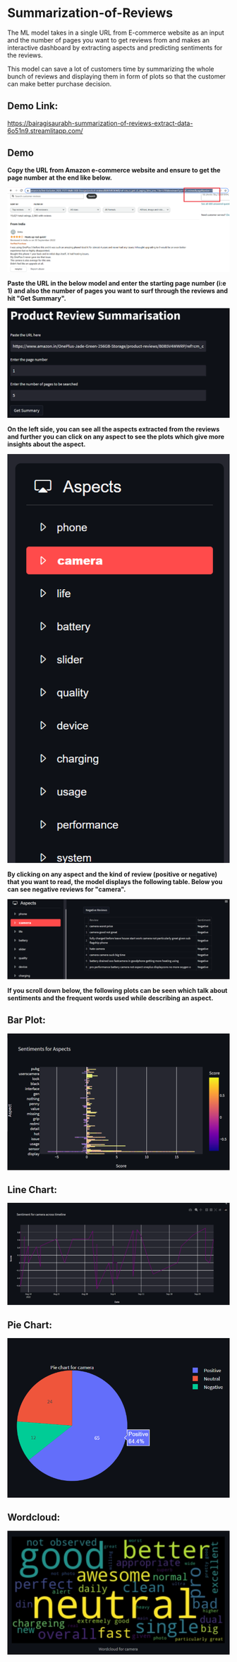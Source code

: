 
# Summarization-of-Reviews

The ML model takes in a single URL from E-commerce website as an input
and the number of pages you want to get reviews from and makes an interactive
dashboard by extracting aspects and predicting sentiments for the reviews.

This model can save a lot of customers time by summarizing the whole bunch of
reviews and displaying them in form of plots so that the customer can make
better purchase decision.

## Demo Link:

https://bairagisaurabh-summarization-of-reviews-extract-data-6o51n9.streamlitapp.com/ 





## Demo

**Copy the URL from Amazon e-commerce website and ensure to get the page number at the end like below.**

![url](url.PNG)

**Paste the URL in the below model and enter the starting page number (i:e 1) and also 
the number of pages you want to surf through the reviews and hit "Get Summary".**

![demo1](demo1.PNG)


**On the left side, you can see all the aspects extracted from the reviews and further
you can click on any aspect to see the plots which give more insights about the aspect.**

![asp](aspects.PNG)

**By clicking on any aspect and the kind of review (positive or negative) that you want to read,
the model displays the following table. Below you can see negative reviews for "camera".**

![cam](camera_negative.PNG)

**If you scroll down below, the following plots can be seen which talk about
sentiments and the frequent words used while describing an aspect.**

## Bar Plot:

![d1](overall_senti.PNG)

## Line Chart:

![d2](line_chart.PNG)

## Pie Chart:

![d4](pie_camera.PNG)

## Wordcloud:

![d3](wc.PNG)




